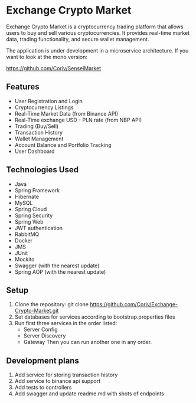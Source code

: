 # Exchange Crypto Market

Exchange Crypto Market is a cryptocurrency trading platform that allows users to buy and sell various cryptocurrencies. 
It provides real-time market data, trading functionality, and secure wallet management.

The application is under development in a microservice architecture. If you want to look at the mono version:

https://github.com/Coriv/SenseiMarket

## Features

- User Registration and Login
- Cryptocurrency Listings
- Real-Time Market Data (from Binance API)
- Real-Time exchange USD - PLN rate (from NBP API)
- Trading (Buy/Sell)
- Transaction History
- Wallet Management
- Account Balance and Portfolio Tracking
- User Dashboard

## Technologies Used

- Java
- Spring Framework
- Hibernate
- MySQL 
- Spring Cloud 
- Spring Security 
- Spring Web
- JWT authentication 
- RabbitMQ
- Docker
- JMS
- JUnit
- Mockito
- Swagger (with the nearest update)
- Spring AOP (with the nearest update)

## Setup

1. Clone the repository:
   git clone https://github.com/Coriv/Exchange-Crypto-Market.git
2. Set databases for services according to bootstrap.properties files
3. Run first three services in the order listed:
   - Server Config
   - Server Discovery
   - Gateway
   Then you can run another one in any order.

## Development plans

1. Add service for storing transaction history
2. Add service to binance api support
3. Add tests to controllers
4. Add swagger and update readme.md with shots of endpoints
